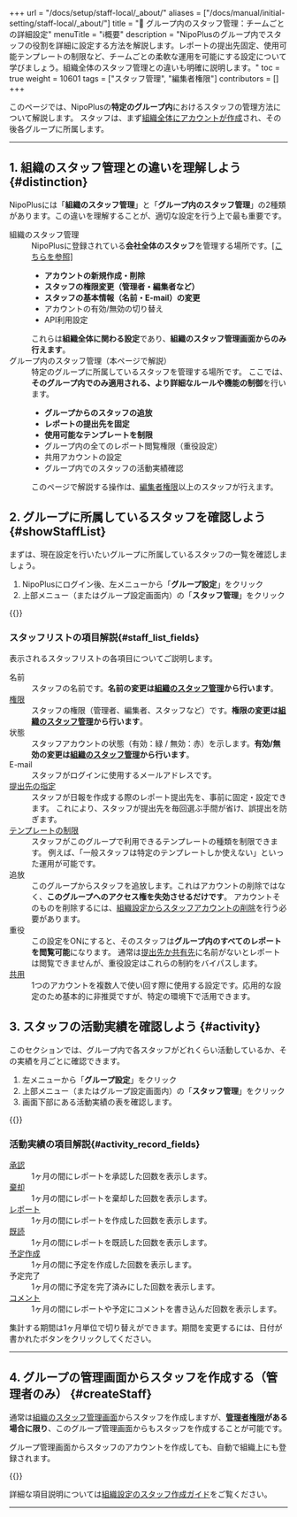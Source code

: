 +++
url = "/docs/setup/staff-local/_about/"
aliases = ["/docs/manual/initial-setting/staff-local/_about/"]
title = "🔑 グループ内のスタッフ管理：チームごとの詳細設定"
menuTitle = "ℹ️概要"
description = "NipoPlusのグループ内でスタッフの役割を詳細に設定する方法を解説します。レポートの提出先固定、使用可能テンプレートの制限など、チームごとの柔軟な運用を可能にする設定について学びましょう。組織全体のスタッフ管理との違いも明確に説明します。"
toc = true
weight = 10601
tags = ["スタッフ管理", "編集者権限"]
contributors = []
+++

このページでは、NipoPlusの**特定のグループ内**におけるスタッフの管理方法について解説します。
スタッフは、まず[組織全体にアカウントが作成](/docs/setup/staff-global/make/)され、その後各グループに所属します。

---

## 1. 組織のスタッフ管理との違いを理解しよう {#distinction}

NipoPlusには「**組織のスタッフ管理**」と「**グループ内のスタッフ管理**」の2種類があります。この違いを理解することが、適切な設定を行う上で最も重要です。

<dl class="basic">
<dt>組織のスタッフ管理</dt>
<dd>
    NipoPlusに登録されている<strong>会社全体のスタッフ</strong>を管理する場所です。<a href="/docs/setup/staff-global/manage/">[こちらを参照]</a>
    <ul>
        <li><strong>アカウントの新規作成・削除</strong></li>
        <li><strong>スタッフの権限変更（管理者・編集者など）</strong></li>
        <li><strong>スタッフの基本情報（名前・E-mail）の変更</strong></li>
        <li>アカウントの有効/無効の切り替え</li>
        <li>API利用設定</li>
    </ul>
    これらは<strong>組織全体に関わる設定</strong>であり、<strong>組織のスタッフ管理画面からのみ行えます</strong>。
</dd>
<dt>グループ内のスタッフ管理（本ページで解説）</dt>
<dd>
    特定のグループに所属しているスタッフを管理する場所です。
    ここでは、<strong>そのグループ内でのみ適用される、より詳細なルールや機能の制御</strong>を行います。
    <ul>
        <li><strong>グループからのスタッフの追放</strong></li>
        <li><strong>レポートの提出先を固定</strong></li>
        <li><strong>使用可能なテンプレートを制限</strong></li>
        <li>グループ内の全てのレポート閲覧権限（重役設定）</li>
        <li>共用アカウントの設定</li>
        <li>グループ内でのスタッフの活動実績確認</li>
    </ul>
    このページで解説する操作は、<a href="/docs/setup/staff-global/rank/">編集者権限</a>以上のスタッフが行えます。
</dd>
</dl>

## 2. グループに所属しているスタッフを確認しよう {#showStaffList}

まずは、現在設定を行いたいグループに所属しているスタッフの一覧を確認しましょう。

1.  NipoPlusにログイン後、左メニューから「**グループ設定**」をクリック
2.  上部メニュー（またはグループ設定画面内）の「**スタッフ管理**」をクリック

{{<icatch filename="img/staff-local" msg="この画面では、現在選択しているグループに参加しているスタッフの一覧を確認できます。各スタッフのグループ内での設定をここで行います。" alice="pc">}}

### スタッフリストの項目解説{#staff_list_fields}

表示されるスタッフリストの各項目についてご説明します。

<dl class="basic">
<dt>名前</dt>
<dd>スタッフの名前です。<strong>名前の変更は<a href="/docs/setup/staff-global/manage/#change_staff_data">組織のスタッフ管理</a>から行います</strong>。</dd>
<dt><a href="/docs/setup/staff-global/rank/">権限</a></dt>
<dd>スタッフの権限（管理者、編集者、スタッフなど）です。<strong>権限の変更は<a href="/docs/setup/staff-global/manage/#change_staff_data">組織のスタッフ管理</a>から行います</strong>。</dd>
<dt>状態</dt>
<dd>スタッフアカウントの状態（有効：緑 / 無効：赤）を示します。<strong>有効/無効の変更は<a href="/docs/setup/staff-global/manage/#disable">組織のスタッフ管理</a>から行います</strong>。</dd>
<dt>E-mail</dt>
<dd>スタッフがログインに使用するメールアドレスです。</dd>
<dt><a href="/docs/setup/staff-local/dist/">提出先の指定</a></dt>
<dd>
    スタッフが日報を作成する際のレポート提出先を、事前に固定・設定できます。
    これにより、スタッフが提出先を毎回選ぶ手間が省け、誤提出を防ぎます。
</dd>
<dt><a href="/docs/setup/staff-local/template/">テンプレートの制限</a></dt>
<dd>
    スタッフがこのグループで利用できるテンプレートの種類を制限できます。
    例えば、「一般スタッフは特定のテンプレートしか使えない」といった運用が可能です。
</dd>
<dt>追放</dt>
<dd>
    このグループからスタッフを追放します。これはアカウントの削除ではなく、<strong>このグループへのアクセス権を失効させるだけです</strong>。
    アカウントそのものを削除するには、<a href="/docs/setup/staff-global/make/#remove">組織設定からスタッフアカウントの削除</a>を行う必要があります。
</dd>
<dt>重役</dt>
<dd>
    この設定をONにすると、そのスタッフは<strong>グループ内のすべてのレポートを閲覧可能</strong>になります。
    通常は<a href="/docs/manual/write-report/dist/">提出先か共有先</a>に名前がないとレポートは閲覧できませんが、重役設定はこれらの制約をバイパスします。
</dd>
<dt><a href="/docs/setup/staff-local/share/">共用</a></dt>
<dd>
    1つのアカウントを複数人で使い回す際に使用する設定です。応用的な設定のため基本的に非推奨ですが、特定の環境下で活用できます。
</dd>
</dl>

## 3. スタッフの活動実績を確認しよう {#activity}

このセクションでは、グループ内で各スタッフがどれくらい活動しているか、その実績を月ごとに確認できます。

1.  左メニューから「**グループ設定**」をクリック
2.  上部メニュー（またはグループ設定画面内）の「**スタッフ管理**」をクリック
3.  画面下部にある活動実績の表を確認します。

{{<icatch filename="img/staff-activity" msg="各スタッフがその月に何件のレポート作成や承認などを行ったか、活動実績を一覧で確認できます。" alice="ok">}}

### 活動実績の項目解説{#activity_record_fields}

<dl class="basic">
<dt><a href="/docs/manual/read-report/state/#agree">承認</a></dt>
<dd>1ヶ月の間にレポートを承認した回数を表示します。</dd>
<dt><a href="/docs/manual/read-report/state/#reject">棄却</a></dt>
<dd>1ヶ月の間にレポートを棄却した回数を表示します。</dd>
<dt><a href="/docs/manual/write-report/write/">レポート</a></dt>
<dd>1ヶ月の間にレポートを作成した回数を表示します。</dd>
<dt><a href="/docs/manual/read-report/state/#readed">既読</a></dt>
<dd>1ヶ月の間にレポートを既読した回数を表示します。</dd>
<dt><a href="/docs/manual/event/list/">予定作成</a></dt>
<dd>1ヶ月の間に予定を作成した回数を表示します。</dd>
<dt>予定完了</dt>
<dd>1ヶ月の間に予定を完了済みにした回数を表示します。</dd>
<dt><a href="/docs/manual/read-report/state/#comment">コメント</a></dt>
<dd>1ヶ月の間にレポートや予定にコメントを書き込んだ回数を表示します。</dd>
</dl>

集計する期間は1ヶ月単位で切り替えができます。期間を変更するには、日付が書かれたボタンをクリックしてください。

---

## 4. グループの管理画面からスタッフを作成する（管理者のみ） {#createStaff}

通常は[組織のスタッフ管理画面](/docs/setup/staff-global/make/)からスタッフを作成しますが、**[管理者権限](/docs/setup/staff-global/rank/)がある場合に限り**、このグループ管理画面からもスタッフを作成することが可能です。

グループ管理画面からスタッフのアカウントを作成しても、自動で組織上にも登録されます。

{{<iTablet filename="img/makeStaff" msg="グループ管理画面からも新しいスタッフアカウントを作成できます。管理者権限がある場合にご利用ください。" alice="pc">}}

詳細な項目説明については[組織設定のスタッフ作成ガイド](/docs/setup/staff-global/make/#create_account_one)をご覧ください。

---
